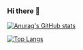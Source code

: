 ### Hi there 👋

<!--
**heitorc1/heitorc1** is a ✨ _special_ ✨ repository because its `README.md` (this file) appears on your GitHub profile.

Here are some ideas to get you started:

- 🔭 I’m currently working on ...
- 🌱 I’m currently learning ...
- 👯 I’m looking to collaborate on ...
- 🤔 I’m looking for help with ...
- 💬 Ask me about ...
- 📫 How to reach me: ...
- 😄 Pronouns: ...
- ⚡ Fun fact: ...
-->

[![Anurag's GitHub stats](https://github-readme-stats.vercel.app/api?username=heitorc1)](https://github.com/anuraghazra/github-readme-stats)


[![Top Langs](https://github-readme-stats.vercel.app/api/top-langs/?username=heitorc1&layout=compact)](https://github.com/anuraghazra/github-readme-stats)
